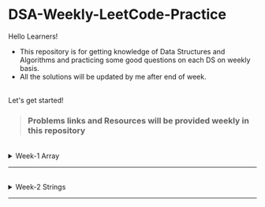 # DSA-Weekly-LeetCode-Practice

Hello Learners!

- This repository is for getting knowledge of Data Structures and Algorithms and practicing some good questions on each DS on weekly basis.
- All the solutions will be updated by me after end of week.

<br/>
Let's get started!

<br/>

> ### Problems links and Resources will be provided weekly in this repository

<br/>

<details>

<summary> Week-1 Array</summary>
<br/>
<blockquote>
<details>
<summary>Learning Resources</summary>

- Array Data Structre [(Best Article)](https://www.scaler.com/topics/data-structures/array-data-structure/)

- If after reading this article you are still not getting the concept then practice easy questions on HackerRank to get an Idea.

- Now you can practice these questions.

</details>
</blockquote>
</br>

> **Easy**

<ul>
<li>
<details>
<summary>Problems</summary>

- Problem 1 **[Link](https://leetcode.com/problems/two-sum/)**

- Problem 2 **[Link](https://leetcode.com/problems/best-time-to-buy-and-sell-stock/)**

- Problem 3 **[Link](https://leetcode.com/problems/merge-sorted-array/)**
- Problem 4 **[Link](https://leetcode.com/problems/move-zeroes/)**
- Problem 5 **[Link](https://leetcode.com/problems/best-time-to-buy-and-sell-stock-ii/)**
- Problem 6 **[Link](https://leetcode.com/problems/running-sum-of-1d-array/)**
- Problem 7 **[Link](https://leetcode.com/problems/find-pivot-index/)**
- Problem 8 **[Link](https://leetcode.com/problems/majority-element/)**
- Problem 9 **[Link](https://leetcode.com/problems/fibonacci-number/)**

- Problem 10 **[Link](https://leetcode.com/problems/squares-of-a-sorted-array/)**

- Problem 11 **[Link](https://leetcode.com/problems/pascals-triangle/)**

- Problem 12 **[Link](https://leetcode.com/problems/remove-duplicates-from-sorted-array/)**

</details>
</li>
</ul>

> Medium

<ul>
<li>
<details>
<summary>Problems</summary>

- Problem 1 **[Link](https://leetcode.com/problems/merge-intervals/)**

- Problem 2 **[Link](https://leetcode.com/problems/3sum/)**

- Problem 3 **[Link](https://leetcode.com/problems/product-of-array-except-self/)**
- Problem 4 **[Link](https://leetcode.com/problems/insert-delete-getrandom-o1/)**
- Problem 5 **[Link](https://leetcode.com/problems/subarray-sum-equals-k/)**
- Problem 6 **[Link](https://leetcode.com/problems/next-permutation/)**
- Problem 7 **[Link](https://leetcode.com/problems/spiral-matrix/)**
- Problem 8 **[Link](https://leetcode.com/problems/container-with-most-water/)**
- Problem 9 **[Link](https://leetcode.com/problems/rotate-image/)**
- Problem 10 **[Link](https://leetcode.com/problems/word-search/)** (Requires Knowledge of DFS and BFS -> You may leave this problem or learn BFS and DFS)

</details>
</li>
</ul>

> Hard

<ul>
<li>
<details>
<summary>Problems</summary>

- Problem 1 **[Link](https://leetcode.com/problems/first-missing-positive/)**

- Problem 2 **[Link](https://leetcode.com/problems/largest-rectangle-in-histogram/)**

- Problem 3 **[Link](https://leetcode.com/problems/insert-delete-getrandom-o1-duplicates-allowed/)**
- Problem 4 **[Link](https://leetcode.com/problems/best-time-to-buy-and-sell-stock-iii/)**
- Problem 5 **[Link](https://leetcode.com/problems/max-value-of-equation/)**
</details>
</li>
</ul>

> Extra Problems

<ul>
<li>
<details>
<summary>Problems</summary>

- Problem 1 **[Link](https://leetcode.com/problems/3sum-closest/)**

- Problem 2 **[Link](https://leetcode.com/problems/game-of-life/)**

- Problem 3 **[Link](https://leetcode.com/problems/pairs-of-songs-with-total-durations-divisible-by-60/)**
- Problem 4 **[Link](https://leetcode.com/problems/4sum/)**
- Problem 5 **[Link](https://leetcode.com/problems/find-the-duplicate-number/)**
- Problem 6 **[Link](https://leetcode.com/problems/combination-sum/)**
- Problem 7 **[Link](https://leetcode.com/problems/jump-game-ii/)**
- Problem 8 **[Link](https://leetcode.com/problems/maximum-points-you-can-obtain-from-cards/)**
- Problem 9 **[Link](https://leetcode.com/problems/maximum-area-of-a-piece-of-cake-after-horizontal-and-vertical-cuts/)**
- Problem 10 **[Link](https://leetcode.com/problems/max-area-of-island/)**
- Problem 11 **[Link](https://leetcode.com/problems/find-all-duplicates-in-an-array/)**
- Problem 12 **[Link](https://leetcode.com/problems/k-diff-pairs-in-an-array/)**
- Problem 13 **[Link](https://leetcode.com/problems/subsets/)**
- Problem 14 **[Link](https://leetcode.com/problems/invalid-transactions/)**
- Problem 15 **[Link](https://leetcode.com/problems/jump-game/)**
- Problem 16 **[Link](https://leetcode.com/problems/subarray-sums-divisible-by-k/)**
</details>
</li>
</ul>

</details>

---

<br/>

<details>

<summary> Week-2 Strings</summary>
<br/>
<blockquote>
<details>
<summary>Learning Resources</summary>

- String Data Structre [(Best Article)](https://www.scaler.com/topics/data-structures/string-in-data-structure/)

- Read this article and if still you have doubts then practice some easy questions on hackerrank.

- Now you can practice these questions.

</details>
</blockquote>
</br>

> **Easy**

<ul>
<li>
<details>
<summary>Problems</summary>

- Problem 1 **[Link](https://leetcode.com/problems/add-strings/)**

- Problem 2 **[Link](https://leetcode.com/problems/longest-common-prefix/)**

- Problem 3 **[Link](https://leetcode.com/problems/valid-palindrome-ii/)**
- Problem 4 **[Link](https://leetcode.com/problems/roman-to-integer/)**
- Problem 5 **[Link](https://leetcode.com/problems/implement-strstr/)**

</details>
</li>
</ul>

> Medium

<ul>
<li>
<details>
<summary>Problems</summary>

- Problem 1 **[Link](https://leetcode.com/problems/longest-substring-without-repeating-characters/)**

- Problem 2 **[Link](https://leetcode.com/problems/minimum-remove-to-make-valid-parentheses/)**

- Problem 3 **[Link](https://leetcode.com/problems/longest-palindromic-substring/)**
- Problem 4 **[Link](https://leetcode.com/problems/group-anagrams/)**
- Problem 5 **[Link](https://leetcode.com/problems/generate-parentheses/)**
- Problem 6 **[Link](https://leetcode.com/problems/basic-calculator-ii/)**
- Problem 7 **[Link](https://leetcode.com/problems/integer-to-roman/)**
- Problem 8 **[Link](https://leetcode.com/problems/reverse-words-in-a-string/)**
- Problem 9 **[Link](https://leetcode.com/problems/simplify-path/)**
- Problem 10 **[Link](https://leetcode.com/problems/zigzag-conversion/)**

</details>
</li>
</ul>

> Hard

<ul>
<li>
<details>
<summary>Problems</summary>

- Problem 1 **[Link](https://leetcode.com/problems/text-justification/)**

- Problem 2 **[Link](https://leetcode.com/problems/integer-to-english-words/)**

- Problem 3 **[Link](https://leetcode.com/problems/minimum-window-substring/)**
- Problem 4 **[Link](https://leetcode.com/problems/valid-number/)**
- Problem 5 **[Link](https://leetcode.com/problems/distinct-subsequences/)**
</details>
</li>
</ul>

> Extra Problems

<ul>
<li>
<details>
<summary>Problems</summary>

- Problem 1 **[Link](https://leetcode.com/problems/smallest-range-covering-elements-from-k-lists/)**

- Problem 2 **[Link](https://leetcode.com/problems/substring-with-concatenation-of-all-words/)**

</details>
</li>
</ul>

</details>

---
